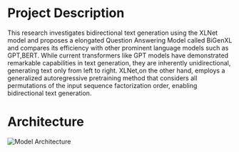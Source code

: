 # Project Description
This research investigates bidirectional text generation using the XLNet model and proposes a elongated Question Answering Model called BiGenXL and
compares its efficiency with other prominent language models such as GPT,BERT. While current transformers like GPT models have demonstrated remarkable capabilities 
in text generation, they are inherently unidirectional, generating text only from left to right. XLNet,on the other hand, employs a generalized autoregressive pretraining 
method that considers all permutations of the input sequence factorization order, enabling bidirectional text generation.

# Architecture
![Model Architecture](https://drive.google.com/file/d/1N1_PKlLysHXSgtrwjuA0Cdk4hPt5AhWG/view?usp=sharing)

